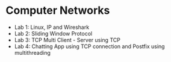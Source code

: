 # Computer Networks

- Lab 1: Linux, IP and Wireshark
- Lab 2: Sliding Window Protocol
- Lab 3: TCP Multi Client - Server using TCP
- Lab 4: Chatting App using TCP connection and Postfix using multithreading

